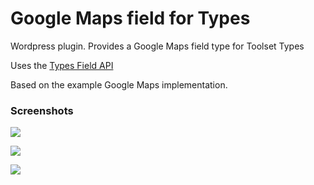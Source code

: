 Google Maps field for Types
==========================

Wordpress plugin. Provides a Google Maps field type for Toolset Types

Uses the [Types Field API](http://wp-types.com/2012/01/types-0-9-4-adds-cf-group-display-per-templates-field-api-and-bug-fixes/)

Based on the example Google Maps implementation.

### Screenshots

![](https://raw.github.com/khromov/wp-types-simple-google-map/master/screenshots/screenshot-1.png)

![](https://raw.github.com/khromov/wp-types-simple-google-map/master/screenshots/screenshot-2.png)

![](https://raw.github.com/khromov/wp-types-simple-google-map/master/screenshots/screenshot-3.png)
